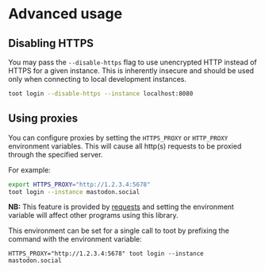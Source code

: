 Advanced usage
==============

Disabling HTTPS
---------------

You may pass the `--disable-https` flag to use unencrypted HTTP instead of
HTTPS for a given instance. This is inherently insecure and should be used only
when connecting to local development instances.

```sh
toot login --disable-https --instance localhost:8080
```

Using proxies
-------------

You can configure proxies by setting the `HTTPS_PROXY` or `HTTP_PROXY`
environment variables. This will cause all http(s) requests to be proxied
through the specified server.

For example:

```sh
export HTTPS_PROXY="http://1.2.3.4:5678"
toot login --instance mastodon.social
```

**NB:** This feature is provided by
[requests](http://docs.python-requests.org/en/master/user/advanced/#proxies>)
and setting the environment variable will affect other programs using this
library.

This environment can be set for a single call to toot by prefixing the command
with the environment variable:

```
HTTPS_PROXY="http://1.2.3.4:5678" toot login --instance mastodon.social
```
